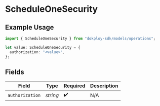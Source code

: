 # ScheduleOneSecurity

## Example Usage

```typescript
import { ScheduleOneSecurity } from "dokploy-sdk/models/operations";

let value: ScheduleOneSecurity = {
  authorization: "<value>",
};
```

## Fields

| Field              | Type               | Required           | Description        |
| ------------------ | ------------------ | ------------------ | ------------------ |
| `authorization`    | *string*           | :heavy_check_mark: | N/A                |